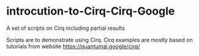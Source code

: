# introcution-to-Cirq-Cirq-Google
A set of scripts on Cirq including partial results 

Scripts are to demonstrate using Cirq.
Cirq examples are mostly based on tutorials from website https://quantumai.google/cirq/
